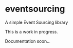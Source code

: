# eventsourcing
A simple Event Sourcing library

This is a work in progress.

Documentation soon...
